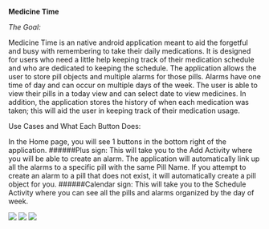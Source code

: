 **Medicine Time**

_The Goal:_

Medicine Time is an native android application meant to aid the forgetful and busy with remembering to take their daily medications. It is designed for users who need a little help keeping track of their medication schedule and who are dedicated to keeping the schedule. The application allows the user to store pill objects and multiple alarms for those pills. Alarms have one time of day and can occur on multiple days of the week. The user is able to view their pills in a today view and can select date to view medicines. In addition, the application stores the history of when each medication was taken; this will aid the user in keeping track of their medication usage.




Use Cases and What Each Button Does:

In the Home page, you will see 1 buttons in the bottom right of the application. ######Plus sign: This will take you to the Add Activity where you will be able to create an alarm. The application will automatically link up all the alarms to a specific pill with the same Pill Name. If you attempt to create an alarm to a pill that does not exist, it will automatically create a pill object for you. ######Calendar sign: This will take you to the Schedule Activity where you can see all the pills and alarms organized by the day of week.


<img src="https://raw.githubusercontent.com/gssinghgautam/Medicine-Time-/master/arts/Screenshot_2017-08-03-16-16-17-091_com.ibadhur.medicinetime.mock.png"/> <img src="https://raw.githubusercontent.com/gssinghgautam/Medicine-Time-/master/arts/Screenshot_2017-08-03-16-16-06-694_com.ibadhur.medicinetime.mock.png"/> <img src="https://raw.githubusercontent.com/gssinghgautam/Medicine-Time-/master/arts/Screenshot_2017-08-03-16-16-28-924_com.ibadhur.medicinetime.mock.png"/>
